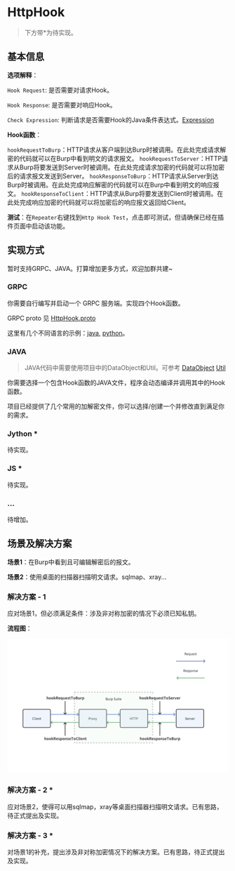 # HttpHook

> 下方带*为待实现。

## 基本信息

**选项解释**：

`Hook Request`: 是否需要对请求Hook。

`Hook Response`: 是否需要对响应Hook。

`Check Expression`: 判断请求是否需要Hook的Java条件表达式。[Expression](https://github.com/outlaws-bai/Galaxy/blob/main/docs/Basic.md#Expression)

**Hook函数**：

`hookRequestToBurp`：HTTP请求从客户端到达Burp时被调用。在此处完成请求解密的代码就可以在Burp中看到明文的请求报文。
`hookRequestToServer`：HTTP请求从Burp将要发送到Server时被调用。在此处完成请求加密的代码就可以将加密后的请求报文发送到Server。
`hookResponseToBurp`：HTTP请求从Server到达Burp时被调用。在此处完成响应解密的代码就可以在Burp中看到明文的响应报文。
`hookResponseToClient`：HTTP请求从Burp将要发送到Client时被调用。在此处完成响应加密的代码就可以将加密后的响应报文返回给Client。


**测试**：在`Repeater`右键找到`Http Hook Test`，点击即可测试，但请确保已经在插件页面中启动该功能。

## 实现方式

暂时支持GRPC、JAVA。打算增加更多方式，欢迎加群共建~

### GRPC

你需要自行编写并启动一个 GRPC 服务端。实现四个Hook函数。

GRPC proto 见 [HttpHook.proto](https://github.com/outlaws-bai/Galaxy/blob/main/src/main/proto/HttpHook.proto)

这里有几个不同语言的示例：[java](https://github.com/outlaws-bai/Galaxy/blob/main/src/test/java/org/m2sec/core/httphook/HttpHookGrpcServer.java), [python](https://github.com/outlaws-bai/PyGRpcServer)。

### JAVA

> JAVA代码中需要使用项目中的DataObject和Util。可参考 [DataObject](https://github.com/outlaws-bai/Galaxy/blob/main/docs/Basic.md#DataObject) [Util](https://github.com/outlaws-bai/Galaxy/blob/main/docs/Basic.md#Util)

你需要选择一个包含Hook函数的JAVA文件，程序会动态编译并调用其中的Hook函数。

项目已经提供了几个常用的加解密文件，你可以选择/创建一个并修改直到满足你的需求。

### Jython *

待实现。

### JS *

待实现。

### ...

待增加。

## 场景及解决方案

**场景1**：在Burp中看到且可编辑解密后的报文。

**场景2**：使用桌面的扫描器扫描明文请求。sqlmap、xray...

### 解决方案 - 1

应对场景1，但必须满足条件：涉及非对称加密的情况下必须已知私钥。

**流程图**：

![流程图](https://raw.githubusercontent.com/outlaws-bai/picture/main/img/image-20240621105543574.png)

### 解决方案 - 2 *

应对场景2，使得可以用sqlmap，xray等桌面扫描器扫描明文请求。已有思路，待正式提出及实现。

### 解决方案 - 3 *

对场景1的补充，提出涉及非对称加密情况下的解决方案。已有思路，待正式提出及实现。

